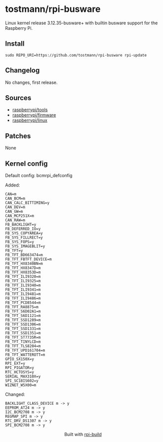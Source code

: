 tostmann/rpi-busware
==========

Linux kernel release 3.12.35-busware+ with builtin busware support for the Raspberry Pi.

Install
-------

```text
sudo REPO_URI=https://github.com/tostmann/rpi-busware rpi-update
```



Changelog
---------
No changes, first release.


Sources
-------
* [raspberrypi/tools](https://github.com/raspberrypi/tools/archive/8f58ab354eac2844c34aeb0e4f19bdb2c96ab99b.tar.gz)
* [raspberrypi/firmware](https://github.com/raspberrypi/firmware/archive/28d2766952d9c603dd96159819fff7bb90aac9cd.tar.gz)
* [raspberrypi/linux](https://github.com/raspberrypi/linux/archive/bac5dc8328a54db970e981f574bd545cae68d7cd.tar.gz)


Patches
--------
None

Kernel config
-------------
Default config: bcmrpi_defconfig



Added:
```text
CAN=m
CAN_BCM=m
CAN_CALC_BITTIMING=y
CAN_DEV=m
CAN_GW=m
CAN_MCP251X=m
CAN_RAW=m
FB_BACKLIGHT=y
FB_DEFERRED_IO=y
FB_SYS_COPYAREA=y
FB_SYS_FILLRECT=y
FB_SYS_FOPS=y
FB_SYS_IMAGEBLIT=y
FB_TFT=y
FB_TFT_BD663474=m
FB_TFT_FBTFT_DEVICE=m
FB_TFT_HX8340BN=m
FB_TFT_HX8347D=m
FB_TFT_HX8353D=m
FB_TFT_ILI9320=m
FB_TFT_ILI9325=m
FB_TFT_ILI9340=m
FB_TFT_ILI9341=m
FB_TFT_ILI9481=m
FB_TFT_ILI9486=m
FB_TFT_PCD8544=m
FB_TFT_RA8875=m
FB_TFT_S6D02A1=m
FB_TFT_S6D1121=m
FB_TFT_SSD1289=m
FB_TFT_SSD1306=m
FB_TFT_SSD1331=m
FB_TFT_SSD1351=m
FB_TFT_ST7735R=m
FB_TFT_TINYLCD=m
FB_TFT_TLS8204=m
FB_TFT_UPD161704=m
FB_TFT_WATTEROTT=m
GPIO_SX150X=y
RPI_EXT=y
RPI_PIGATOR=y
RTC_HCTOSYS=y
SERIAL_MAX310X=y
SPI_SC18IS602=y
WIZNET_W5X00=m
```


Changed:
```text
BACKLIGHT_CLASS_DEVICE m -> y
EEPROM_AT24 m -> y
I2C_BCM2708 m -> y
REGMAP_SPI m -> y
RTC_DRV_DS1307 m -> y
SPI_BCM2708 m -> y
```


<p align="center">Built with <a href="https://github.com/notro/rpi-build/wiki">rpi-build</a></p>

